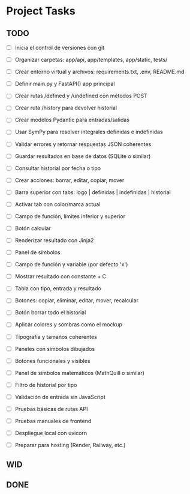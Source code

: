 # Project Tasks

## TODO

- [ ] Inicia el control de versiones con git
- [ ] Organizar carpetas: app/api, app/templates, app/static, tests/
- [ ] Crear entorno virtual y archivos: requirements.txt, .env, README.md
- [ ] Definir main.py y FastAPI() app principal

- [ ] Crear rutas /defined y /undefined con métodos POST
- [ ] Crear ruta /history para devolver historial
- [ ] Crear modelos Pydantic para entradas/salidas

- [ ] Usar SymPy para resolver integrales definidas e indefinidas
- [ ] Validar errores y retornar respuestas JSON coherentes

- [ ] Guardar resultados en base de datos (SQLite o similar)
- [ ] Consultar historial por fecha o tipo
- [ ] Crear acciones: borrar, editar, copiar, mover

- [ ] Barra superior con tabs: logo | definidas | indefinidas | historial
- [ ] Activar tab con color/marca actual

- [ ] Campo de función, límites inferior y superior
- [ ] Botón calcular
- [ ] Renderizar resultado con Jinja2
- [ ] Panel de símbolos

- [ ] Campo de función y variable (por defecto 'x')
- [ ] Mostrar resultado con constante + C

- [ ] Tabla con tipo, entrada y resultado
- [ ] Botones: copiar, eliminar, editar, mover, recalcular
- [ ] Botón borrar todo el historial

- [ ] Aplicar colores y sombras como el mockup
- [ ] Tipografía y tamaños coherentes
- [ ] Paneles con símbolos dibujados
- [ ] Botones funcionales y visibles

- [ ] Panel de símbolos matemáticos (MathQuill o similar)
- [ ] Filtro de historial por tipo
- [ ] Validación de entrada sin JavaScript

- [ ] Pruebas básicas de rutas API
- [ ] Pruebas manuales de frontend
- [ ] Despliegue local con uvicorn
- [ ] Preparar para hosting (Render, Railway, etc.)
## WID

## DONE


